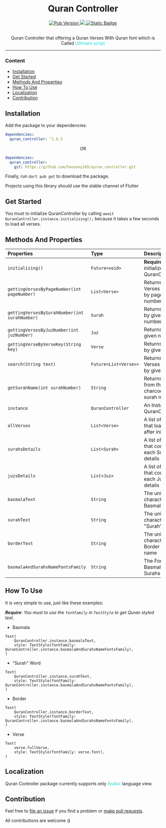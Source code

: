 <div align="center">
  <h1>Quran Controller</h1>
  <div>
    <a title="pub.dev" href="https://pub.dartlang.org/packages/quran_qontroller" >
        <img alt="Pub Version" src="https://img.shields.io/pub/v/quran_controller">
    </a>
    <a title="GitHub License" href="https://github.com/hassony105/quran_controller/blob/master/LICENSE">
      <img src="https://img.shields.io/github/license/hassony105/quran_controller?color=f12253" />
    </a>
    <a title="GitHub hassony105" href="https://github.com/hassony105">
      <img alt="Static Badge" src="https://img.shields.io/badge/hassony105-github-blue?link=https%3A%2F%2Fgithub.com%2Fhassony105%2Fquran_controller">
    </a>


  </div>
  <div>
  </div>
  <br/>
  <p>Quran Controller that offering a Quran Verses With Quran font which is Called <span style="color:#0fddd6">Uthmani script</span></p>


</div>


---

### Content

- [Installation](#installation)
- [Get Started](#get-started)
- [Methods And Properties](#methods-and-properties)
- [How To Use](#how-to-use)
- [Localization](#localization)
- [Contribution](#contribution)

## Installation

Add the package to your dependencies:

```yaml
dependencies:
  quran_controller: ^1.6.5
```

<p align="center">OR</p>

```yaml
dependencies:
  quran_controller:
    git: https://github.com/hassony105/quran_controller.git
```

Finally, run `dart pub get` to download the package.

Projects using this library should use the stable channel of Flutter

## Get Started
You must to initialize QuranController by calling `await QuranController.instance.initializing();` because it takes a few seconds to load all verses.

## Methods And Properties

| Properties                                    | Type                  | Description                                       |
|:----------------------------------------------|:----------------------|:--------------------------------------------------|
| `initializing()`                              | `Future<void>`        | **Required**. initialize QuranController          |
| `gettingVersesByPageNumber(int pageNumber)`   | `List<Verse>`         | Returns list of Verses filtered by page number    |
| `gettingVersesBySurahNumber(int surahNumber)` | `Surah`               | Returns Surah by given number                     |
| `gettingVersesByJuzNumber(int juzNumber)`     | `Juz`                 | Returns Juz by given number                       |
| `gettingVerseByVerseKey(String key)`          | `Verse`               | Returns Verse by given key                        |
| `search(String text)`                         | `Future<List<Verse>>` | Returns list of Verses filtered by given text     |
| `getSurahName(int surahNumber)`               | `String`              | Returns String from the charcode of surah name    |
| `instance`                                    | `QuranController`     | An Instance of QuranController                    |
| `allVerses`                                   | `List<Verse>`         | A list of Verses that loaded after initializing   |
| `surahsDetails`                               | `List<Surah>`         | A list of Surahs that contains each Surah details |
| `juzsDetails`                                 | `List<Juz>`           | A list of Juzs that contains each Juz details     |
| `basmalaText`                                 | `String`              | The unicode character of Basmala                  |
| `surahText`                                   | `String`              | The unicode character of "Surah" word             |
| `borderText`                                  | `String`              | The unicode character of Border of Surah name     |
| `basmalaAndSurahsNameFontsFamily`             | `String`              | The Font Family Basmala and Surahs names          |

## How To Use

It is very simple to use, just like these examples:

***Require***: *You must to use the `fontFamily` in `TextStyle` to get Quran styled text.*

- Basmala

```
Text(
    QuranController.instance.basmalaText,
    style: TextStyle(fontFamily: QuranController.instance.basmalaAndSurahsNameFontsFamily),
)

```

- "Surah" Word

```
Text(
    QuranController.instance.surahText,
    style: TextStyle(fontFamily: QuranController.instance.basmalaAndSurahsNameFontsFamily),
)

```

- Border

```
Text(
    QuranController.instance.borderText,
    style: TextStyle(fontFamily: QuranController.instance.basmalaAndSurahsNameFontsFamily),
)

```

- Verse

```
Text(
    verse.fullVerse,
    style: TextStyle(fontFamily: verse.font),
)

```

## Localization

Quran Controller package currently supports only <span style="color:#0fddd6">Arabic</span> language view.



## Contribution

Feel free to [file an issue](https://github.com/hassony105/quran_controller/issues/new) if you find a problem or [make pull requests](https://github.com/hassony105/quran_controller/pulls).

All contributions are welcome **:)**